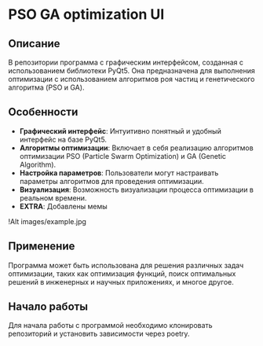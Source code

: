 # PSO GA optimization UI

## Описание
В репозитории программа с графическим интерфейсом, созданная с использованием библиотеки PyQt5. Она предназначена для выполнения оптимизации с использованием алгоритмов роя частиц и генетического алгоритма (PSO и GA).

## Особенности
- **Графический интерфейс**: Интуитивно понятный и удобный интерфейс на базе PyQt5.
- **Алгоритмы оптимизации**: Включает в себя реализацию алгоритмов оптимизации PSO (Particle Swarm Optimization) и GA (Genetic Algorithm).
- **Настройка параметров**: Пользователи могут настраивать параметры алгоритмов для проведения оптимизации.
- **Визуализация**: Возможность визуализации процесса оптимизации в реальном времени.
- **EXTRA**: Добавлены мемы

!Alt images/example.jpg

## Применение
Программа может быть использована для решения различных задач оптимизации, таких как оптимизация функций, поиск оптимальных решений в инженерных и научных приложениях, и многое другое.

## Начало работы
Для начала работы с программой необходимо клонировать репозиторий и установить зависимости через poetry.


